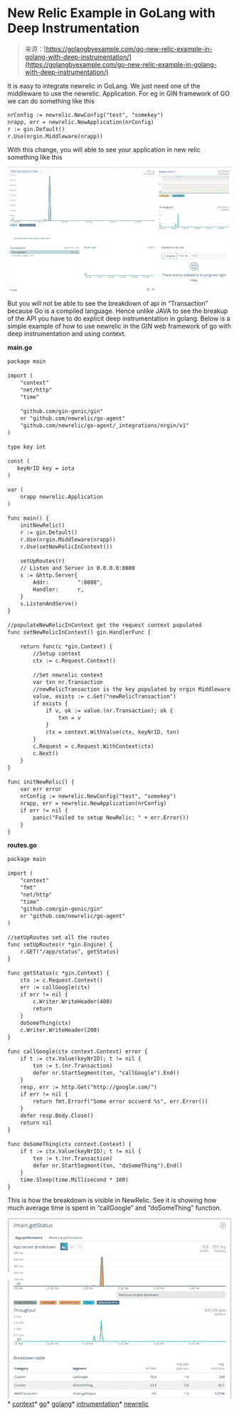 <!--yml
category: 未分类
date: 2024-10-13 06:00:28
-->

# New Relic Example in GoLang with Deep Instrumentation

> 来源：[https://golangbyexample.com/go-new-relic-example-in-golang-with-deep-instrumentation/](https://golangbyexample.com/go-new-relic-example-in-golang-with-deep-instrumentation/)

It is easy to integrate newrelic in GoLang. We just need one of the middleware to use the newrelic. Application. For eg in GIN framework of GO we can do something like this

```
nrConfig := newrelic.NewConfig("test", "somekey")
nrapp, err = newrelic.NewApplication(nrConfig)
r := gin.Default()
r.Use(nrgin.Middleware(nrapp))
```

With this change, you will able to see your application in new relic something like this

![](img/4f5038db14d03848095a716e1ee21aa3.png)

But you will not be able to see the breakdown of api in “Transaction” because Go is a compiled language. Hence unlike JAVA to see the breakup of the API you have to do explicit deep instrumentation in golang. Below is a simple example of how to use newrelic in the GIN web framework of go with deep instrumentation and using context.

**main.go**

```
package main

import (
	"context"
	"net/http"
	"time"

	"github.com/gin-gonic/gin"
	nr "github.com/newrelic/go-agent"
	"github.com/newrelic/go-agent/_integrations/nrgin/v1"
)

type key int

const (
   keyNrID key = iota
)

var (
    nrapp newrelic.Application
)

func main() {
	initNewRelic()
	r := gin.Default()
	r.Use(nrgin.Middleware(nrapp))
	r.Use(setNewRelicInContext())

	setUpRoutes(r)
	// Listen and Server in 0.0.0.0:8080
	s := &http.Server{
		Addr:         ":8080",
		Handler:      r,
	}
	s.ListenAndServe()
}

//populateNewRelicInContext get the request context populated
func setNewRelicInContext() gin.HandlerFunc {

	return func(c *gin.Context) {
		//Setup context
		ctx := c.Request.Context()

		//Set newrelic context
		var txn nr.Transaction
		//newRelicTransaction is the key populated by nrgin Middleware
		value, exists := c.Get("newRelicTransaction")
		if exists {
			if v, ok := value.(nr.Transaction); ok {
				txn = v
			}
			ctx = context.WithValue(ctx, keyNrID, txn)
		}
		c.Request = c.Request.WithContext(ctx)
		c.Next()
	}
}

func initNewRelic() {
	var err error
	nrConfig := newrelic.NewConfig("test", "somekey")
	nrapp, err = newrelic.NewApplication(nrConfig)
	if err != nil {
		panic("Failed to setup NewRelic: " + err.Error())
	}
} 
```

**routes.go**

```
package main

import (
	"context"
	"fmt"
	"net/http"
	"time"
	"github.com/gin-gonic/gin"
	nr "github.com/newrelic/go-agent"
)

//setUpRoutes set all the routes
func setUpRoutes(r *gin.Engine) {
	r.GET("/app/status", getStatus)
}

func getStatus(c *gin.Context) {
	ctx := c.Request.Context()
	err := callGoogle(ctx)
	if err != nil {
		c.Writer.WriteHeader(400)
		return
	}
	doSomeThing(ctx)
	c.Writer.WriteHeader(200)
}

func callGoogle(ctx context.Context) error {
	if t := ctx.Value(keyNrID); t != nil {
		txn := t.(nr.Transaction)
		defer nr.StartSegment(txn, "callGoogle").End()
	}
	resp, err := http.Get("http://google.com/")
	if err != nil {
		return fmt.Errorf("Some error occuerd %s", err.Error())
	}
	defer resp.Body.Close()
	return nil
}

func doSomeThing(ctx context.Context) {
	if t := ctx.Value(keyNrID); t != nil {
		txn := t.(nr.Transaction)
		defer nr.StartSegment(txn, "doSomeThing").End()
	}
	time.Sleep(time.Millisecond * 100)
}
```

This is how the breakdown is visible in NewRelic. See it is showing how much average time is spent in “callGoogle” and “doSomeThing” function.

![](img/a9f1c59342bddde8e47f4441b4866c15.png)*   [context](https://golangbyexample.com/tag/context/)*   [go](https://golangbyexample.com/tag/go/)*   [golang](https://golangbyexample.com/tag/golang/)*   [intrumentation](https://golangbyexample.com/tag/intrumentation/)*   [newrelic](https://golangbyexample.com/tag/newrelic/)